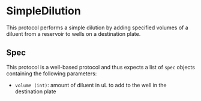 # SimpleDilution

This protocol performs a simple dilution by adding specified volumes of a diluent from
a reservoir to wells on a destination plate.

## Spec

This protocol is a well-based protocol and thus expects a list of `spec` objects containing the following parameters:

- `volume (int)`: amount of diluent in uL to add to the well in the destination plate
